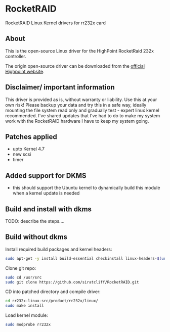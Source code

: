 # RocketRAID
RocketRAID Linux Kernel drivers for rr232x card

## About
This is the open-source Linux driver for the HighPoint RocketRaid 232x controller.

The origin open-source driver can be downloaded from the [official Highpoint website](http://www.highpoint-tech.com/USA_new/rr2300_download.htm).

## Disclaimer/ important information
This driver is provided as is, without warranty or liability. Use this at your own risk!
Please backup your data and try this in a safe way, ideally mounting the file system read only and gradually test - expert linux kernel recommended.
I've shared updates that I've had to do to make my system work with the RocketRAID hardware I have to keep my system going.

## Patches applied
- upto Kernel 4.7
- new scsi
- timer

## Added support for DKMS
- this should support the Ubuntu kernel to dynamically build this module when a kernel update is needed

## Build and install with dkms

TODO: describe the steps....

## Build without dkms

Install required build packages and kernel headers:

```bash
sudo apt-get -y install build-essential checkinstall linux-headers-$(uname -r)
```

Clone git repo:

```bash
sudo cd /usr/src
sudo git clone https://github.com/siratcliff/RocketRAID.git
```

CD into patched directory and compile driver:

```bash
cd rr232x-linux-src/product/rr232x/linux/
sudo make install
```

Load kernel module:

```bash
sudo modprobe rr232x
```

